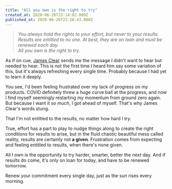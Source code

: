 ```yaml
---
title: "All you own is the right to try"
created_at: 2020-06-26T23:14:02.000Z
published_at: 2020-06-26T23:28:43.000Z
---
```

> _You always hold the rights to your effort, but never to your results.  
> Results are entitled to no one. At best, they are on loan and must be renewed each day.  
> All you own is the right to try._

  

As if on cue, [James Clear](https://jamesclear.com/3-2-1/june-25-2020) sends me the message I didn't want to hear but needed to hear. This is not the first time I heard him say some variation of this, but it's always refreshing every single time. Probably because I had yet to learn it deeply.

  

You see, I'd been feeling frustrated over my lack of progress on my products. COVID definitely threw a huge curve ball at the progress, and now I find myself seemingly restarting my momentum from ground zero again. But because I want it _so much_, I got ahead of myself. That's why James Clear's words stung. 

  

That I'm not entitled to the results, no matter how hard I try. 

  

True, effort has a part to play to nudge things along to create the right conditions for results to arise, but in the fluid chaotic beautiful mess called reality, results are certainly not **a given**. Frustration comes from expecting and feeling entitled to results, when there's none given. 

  

All I own is the opportunity to try harder, smarter, better the next day. And if results do come, it's only on loan for today, and have to be renewed tomorrow.

  

Renew your commitment every single day, just as the sun rises every morning.
